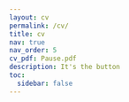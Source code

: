 ```yaml
---
layout: cv
permalink: /cv/
title: cv
nav: true
nav_order: 5
cv_pdf: Pause.pdf
description: It's the button
toc:
  sidebar: false
---
```


